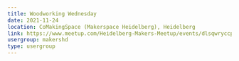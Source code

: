 ```yaml
---
title: Woodworking Wednesday
date: 2021-11-24
location: CoMakingSpace (Makerspace Heidelberg), Heidelberg
link: https://www.meetup.com/Heidelberg-Makers-Meetup/events/dlsqwryccpbgc/
usergroup: makershd
type: usergroup
---
```

